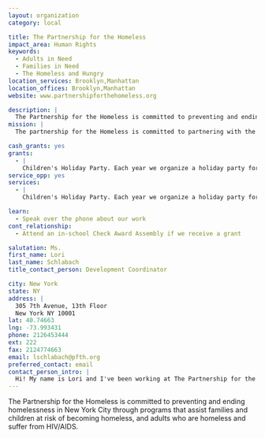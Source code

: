 ```yaml
---
layout: organization
category: local

title: The Partnership for the Homeless
impact_area: Human Rights
keywords: 
  - Adults in Need
  - Families in Need
  - The Homeless and Hungry
location_services: Brooklyn,Manhattan
location_offices: Brooklyn,Manhattan
website: www.partnershipforthehomeless.org

description: |
  The Partnership for the Homeless is committed to preventing and ending homelessness in New York City through programs that assist families and children at risk of becoming homeless, and adults who are homeless and suffer from HIV/AIDS.
mission: |
  The partnership for the Homeless is committed to partnering with the faith community, neighborhood-based organzations, business and government to attack the root causes of homelessmess and empower homeless people to leave the city's streets and shelters for lives of independence and financial stability.

cash_grants: yes
grants: 
  - |
    Children's Holiday Party. Each year we organize a holiday party for over 300 children and their families who are homeless, with food, games, Santa, facepainting, activities, and presents. $400 helps us provide at least 2 toys or presents for 20 children.
service_opp: yes
services: 
  - |
    Children's Holiday Party. Each year we organize a holiday party for over 300 children and their families who are homeless, with food, games, Santa, facepainting, activities, and presents. Students can put together a toy drive to collect new toys for us to give to each child.

learn: 
  - Speak over the phone about our work
cont_relationship: 
  - Attend an in-school Check Award Assembly if we receive a grant

salutation: Ms.
first_name: Lori
last_name: Schlabach
title_contact_person: Development Coordinator

city: New York
state: NY
address: |
  305 7th Avenue, 13th Floor  
  New York NY 10001
lat: 40.74663
lng: -73.993431
phone: 2126453444
ext: 222
fax: 2124774663
email: lschlabach@pfth.org
preferred_contact: email
contact_person_intro: |
  Hi! My name is Lori and I've been working at The Partnership for the Homeless for almost 3 years. I keep track of all the donations we receive, plan events, update our website, and work with a great team of people who work hard to help homeless families in New York.
---
```

The Partnership for the Homeless is committed to preventing and ending homelessness in New York City through programs that assist families and children at risk of becoming homeless, and adults who are homeless and suffer from HIV/AIDS.